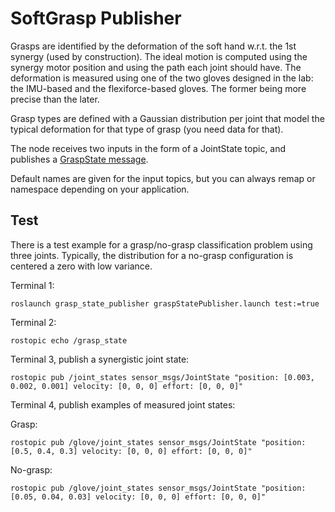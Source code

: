 # SoftGrasp Publisher

Grasps are identified by the deformation of the soft hand w.r.t. the 1st synergy (used by construction). The ideal motion is computed using the synergy motor position and using the path each joint should have. The deformation is measured using one of the two gloves designed in the lab: the IMU-based and the flexiforce-based gloves. The former being more precise than the later.

Grasp types are defined with a Gaussian distribution per joint that model the typical deformation for that type of grasp (you need data for that).

The node receives two inputs in the form of a JointState topic, and publishes a [GraspState message](msg/GraspState.msg).

Default names are given for the input topics, but you can always remap or namespace depending on your application.

## Test

There is a test example for a grasp/no-grasp classification problem using three joints. Typically, the distribution for a no-grasp configuration is centered a zero with low variance.

Terminal 1:

`roslaunch grasp_state_publisher graspStatePublisher.launch test:=true`

Terminal 2:

`rostopic echo /grasp_state`

Terminal 3, publish a synergistic joint state:

`rostopic pub /joint_states sensor_msgs/JointState "position: [0.003, 0.002, 0.001]
velocity: [0, 0, 0]
effort: [0, 0, 0]" `

Terminal 4, publish examples of measured joint states:

Grasp:

`rostopic pub /glove/joint_states sensor_msgs/JointState "position: [0.5, 0.4, 0.3]
velocity: [0, 0, 0]
effort: [0, 0, 0]" `

No-grasp:

`rostopic pub /glove/joint_states sensor_msgs/JointState "position: [0.05, 0.04, 0.03]
velocity: [0, 0, 0]
effort: [0, 0, 0]" `
